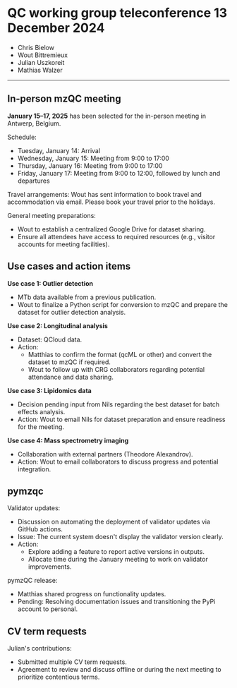 # QC working group teleconference 13 December 2024

- Chris Bielow
- Wout Bittremieux
- Julian Uszkoreit
- Mathias Walzer

---

## In-person mzQC meeting

**January 15–17, 2025** has been selected for the in-person meeting in Antwerp, Belgium.

Schedule:

- Tuesday, January 14: Arrival
- Wednesday, January 15: Meeting from 9:00 to 17:00
- Thursday, January 16: Meeting from 9:00 to 17:00
- Friday, January 17: Meeting from 9:00 to 12:00, followed by lunch and departures

Travel arrangements: Wout has sent information to book travel and accommodation via email. Please book your travel prior to the holidays.

General meeting preparations:

- Wout to establish a centralized Google Drive for dataset sharing.
- Ensure all attendees have access to required resources (e.g., visitor accounts for meeting facilities).

## Use cases and action items

**Use case 1: Outlier detection**

- MTb data available from a previous publication.
- Wout to finalize a Python script for conversion to mzQC and prepare the dataset for outlier detection analysis.

**Use case 2: Longitudinal analysis**

- Dataset: QCloud data.
- Action:
    - Matthias to confirm the format (qcML or other) and convert the dataset to mzQC if required.
    - Wout to follow up with CRG collaborators regarding potential attendance and data sharing.

**Use case 3: Lipidomics data**

- Decision pending input from Nils regarding the best dataset for batch effects analysis.
- Action: Wout to email Nils for dataset preparation and ensure readiness for the meeting.

**Use case 4: Mass spectrometry imaging**

- Collaboration with external partners (Theodore Alexandrov).
- Action: Wout to email collaborators to discuss progress and potential integration.

## pymzqc

Validator updates:

- Discussion on automating the deployment of validator updates via GitHub actions.
- Issue: The current system doesn't display the validator version clearly.
- Action:
    - Explore adding a feature to report active versions in outputs.
    - Allocate time during the January meeting to work on validator improvements.

pymzQC release:

- Matthias shared progress on functionality updates.
- Pending: Resolving documentation issues and transitioning the PyPi account to personal.

## CV term requests

Julian's contributions:

- Submitted multiple CV term requests.
- Agreement to review and discuss offline or during the next meeting to prioritize contentious terms.
